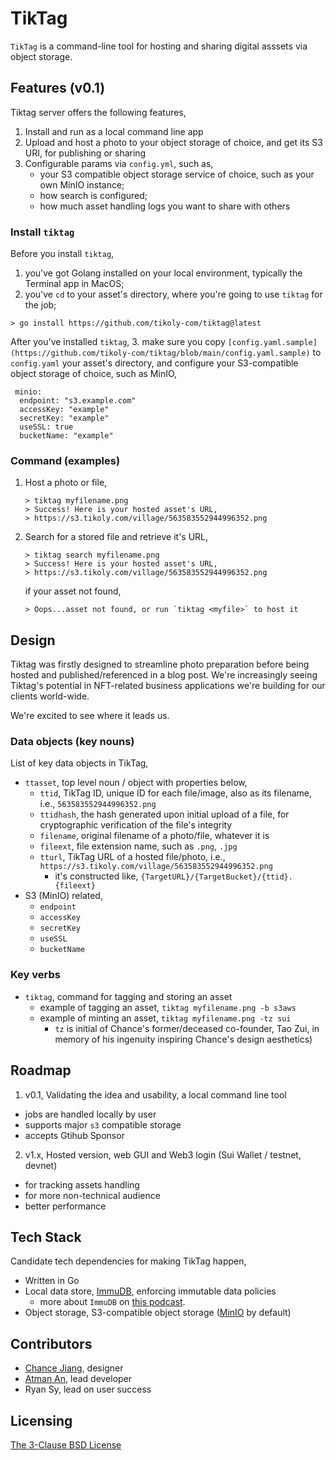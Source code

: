 # TikTag

`TikTag` is a command-line tool for hosting and sharing digital asssets via object storage.

## Features (v0.1)

Tiktag server offers the following features,

1. Install and run as a local command line app
2. Upload and host a photo to your object storage of choice, and get its S3 URI, for publishing or sharing
3. Configurable params via `config.yml`, such as,
   * your S3 compatible object storage service of choice, such as your own MinIO instance;
   * how search is configured;
   * how much asset handling logs you want to share with others

### Install `tiktag`

Before you install `tiktag`,
1. you've got Golang installed on your local environment, typically the Terminal app in MacOS;
2. you've `cd` to your asset's directory, where you're going to use `tiktag` for the job;

```
> go install https://github.com/tikoly-com/tiktag@latest
```

After you've installed `tiktag`,
3. make sure you copy `[config.yaml.sample](https://github.com/tikoly-com/tiktag/blob/main/config.yaml.sample)` to `config.yaml` your asset's directory, and configure your S3-compatible object storage of choice, such as MinIO,

```
 minio:
  endpoint: "s3.example.com"
  accessKey: "example"
  secretKey: "example"
  useSSL: true
  bucketName: "example"
```

### Command (examples)

1. Host a photo or file,
   
   ```
   > tiktag myfilename.png
   > Success! Here is your hosted asset's URL,
   > https://s3.tikoly.com/village/563583552944996352.png
   ```

2. Search for a stored file and retrieve it's URL,
   
   ```
   > tiktag search myfilename.png
   > Success! Here is your hosted asset's URL,
   > https://s3.tikoly.com/village/563583552944996352.png
   ```
   
   if your asset not found,
   
   ```
   > Oops...asset not found, or run `tiktag <myfile>` to host it
   ```

## Design

Tiktag was firstly designed to streamline photo preparation before being hosted and published/referenced in a blog post. We're increasingly seeing Tiktag's potential in NFT-related business applications we're building for our clients world-wide.

We're excited to see where it leads us.

### Data objects (key nouns)

List of key data objects in TikTag,

* `ttasset`, top level noun / object with properties below,
  * `ttid`, TikTag ID, unique ID for each file/image, also as its filename, i.e., `563583552944996352.png`
  * `ttidhash`, the hash generated upon initial upload of a file, for cryptographic verification of the file's integrity
  * `filename`, original filename of a photo/file, whatever it is
  * `fileext`, file extension name, such as `.png`, `.jpg`
  * `tturl`, TikTag URL of a hosted file/photo, i.e., `https://s3.tikoly.com/village/563583552944996352.png`
    * it's constructed like, `{TargetURL}/{TargetBucket}/{ttid}.{fileext}`
* S3 (MinIO) related,
  * `endpoint`
  * `accessKey`
  * `secretKey`
  * `useSSL`
  * `bucketName`

### Key verbs

* `tiktag`, command for tagging and storing an asset
  * example of tagging an asset, `tiktag myfilename.png -b s3aws`
  * example of minting an asset, `tiktag myfilename.png -tz sui` 
    - `tz` is initial of Chance's former/deceased co-founder, Tao Zui, in memory of his ingenuity inspiring Chance's design aesthetics)

## Roadmap

1. v0.1, Validating the idea and usability, a local command line tool
  * jobs are handled locally by user
  * supports major `s3` compatible storage
  * accepts Gtihub Sponsor
2. v1.x, Hosted version,  web GUI and Web3 login (Sui Wallet / testnet, devnet)
  * for tracking assets handling
  * for more non-technical audience
  * better performance

## Tech Stack

Candidate tech dependencies for making TikTag happen,

* Written in Go
* Local data store, [ImmuDB](https://github.com/codenotary/immudb), enforcing immutable data policies
  * more about `ImmuDB` on [this podcast](https://changelog.com/gotime/219).
* Object storage, S3-compatible object storage ([MinIO](https://github.com/minio/minio) by default)

## Contributors

* [Chance Jiang](https://github.com/chancefcc), designer
* [Atman An](https://github.com/twinsant), lead developer
* Ryan Sy, lead on user success 

## Licensing

[The 3-Clause BSD License](https://opensource.org/licenses/BSD-3-Clause)
